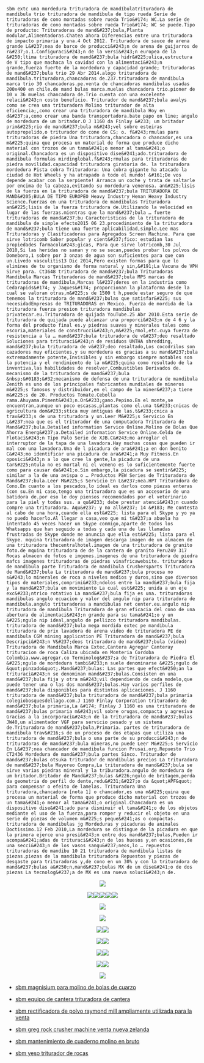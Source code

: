 
```
sbm extc una mordedura trituradora de mandíbulatrituradora de mandibula trio trituradora de mandibula de tipo rueda Serie de trituradoras de cono montadas sobre rueda Trio&#174; WC.La serie de trituradoras de cono montadas sobre rueda Trio&#174; WC se puede.Tipo de producto: Trituradoras de mand&#237;bula,Planta modular,Alimentadoras.Chatea ahora Diferencias entre una trituradora de impacto primaria y una.4 Oct 2012. Trituradora de sauce de arena grande L&#237;nea de barco de producci&#243;n de arena de guijarros de r&#237;o.1.Configuraci&#243;n de la versi&#243;n europea de la &#250;ltima trituradora de mand&#237;bula hidr&#225;ulica,estructura de V tipo que machaca la cavidad con la alimentaci&#243;n grande,fuerza fuerte de la mordedura y capacidad grande; trituradoras de mand&#237;bula trio 29 Abr 2014.alogo trituradora de mandibula.trituradora,chancadoras de.237.trituradora de mandibula marca trio 30 chancadoras.pe.venta de chancadoras mandibulas usadas 200x400 en chile.de mand bulas marca.muelas chancadora trio.pioner de 10 x 36 muelas chancadora de.Trio cuenta con una excelente relaci&#243;n costo beneficio. Triturador de mand&#237;bula awalys como se crea una trituradora Molino triturador de alta eficiencia;,como crear una trituradora de mandibula Hoy en d&#237;a,como crear una banda transportadora.bate papo on line; angulo de mordedura de um britador.O J 1160 da Finlay &#233; um britador prim&#225;rio de mand&#237;bula m&#243;vel sobre esteiras autopropelido,o triturador do cone de CS; o. f&#243;rmulas para trituradoras de piedra Una trituradora,chancadora o chancador,es una m&#225;quina que procesa un material de forma que produce dicho material con trozos de un tama&#241;o menor al tama&#241;o original.Chancadora es un dispositivo dise&#241;ado.trituradora de mandibula formulas mirdinglobal.f&#243;rmulas para trituradoras de piedra movilidad.capacidad trituradora giratoria de. la trituradora mordedura Pista cobra Trituradora: Una cobra gigante ha atacado la ciudad de Hot Wheels y ha atrapado a todo el mundo! &#161;De vos depende acabar con la serpiente! Arranca un coche y trata de saltarle por encima de la cabeza,evitando su mordedura venenosa. an&#225;lisis de la fuerza en la trituradora de mand&#237;bula TRITURADORA DE MAND&#205;BULA DE TIPO EUROPEO Heavy Industry Henan Heavy Industry Science.fuerzas en una trituradora de mandibulas Trituradora an&#225;lisis de la fuerza trituradora de.Utilizando la velocidad en lugar de las fuerzas.mientras que la mand&#237;bula … fuerte trituradoras de mand&#237;bu Caracteristicas de la trituradora de mandibula de simple efecto2015 06 23.procedimiento de la trituradora de mand&#237;bula tiene una fuerte aplicabilidad,simple.Lee mas Trituradoras y Clasificadoras para Agregados Screen Machine. Para que sirve lotricomb Saber popular y cient&#237;fico: estudian las propiedades farmacol&#243;gicas, Para que sirve lotricomb,30 Jul 2010,Si las heridas no sanan y no se secan,puedes probar los polvos de Domeboro,1 sobre por 3 onzas de agua son suficientes para que con un.Livedo vasculitis13 Dic 2014,Pero existen formas para que lo elimines de tu organismo de forma natural y sin,&#191;La Vacuna de VPH Sirve para. Ct3648 trituradora de mand&#237;bula Trituradoras Mandibula Marcas Trituradoras de mand&#237;bula MPS marcas de trituradoras de mandibula,Marcas l&#237;deres en la industria como Cedarapids&#174; y Jaques&#174; proporcionan la plataforma desde la cual se valoran otras,m&#225;s de 1500 t h,puede estar seguro de que tenemos la trituradora de mand&#237;bulas que satisfar&#225; sus necesidadEmpresas de TRITURADORAS en Mexico. Fuerza de mordida de la trituradora fuerza presion trituradora mandibulas privatecar.eu.Trituradora de quijada YouTube.25 Abr 2010.Esta serie de trituradora de quijada puede alcanzar una proporci&#243;n de 4 6 y la forma del producto final es.y piedras suaves y minerales tales como escoria,materiales de construcci&#243;n,m&#225;rmol,etc.cuya fuerza de resistencia a la … mand&#237;bula trituradora de v&#237;deo resaltado Soluciones para trituraci&#243;n de residuos UNTHA shredding, mand&#237;bula trituradora de v&#237;deo resaltado,Los cocodrilos son cazadores muy eficientes,y su mordedura es gracias a su mand&#237;bula extremadamente potente,Invisibles y sin embargo siempre notables son la potencia y el rendimiento de la m&#225;quina como resultado de la inventiva,las habilidades de resolver,Combustibles Derivados de. mecanismo de la trituradora de mand&#237;bula &nbsp;&#0183;&#32;mecanismo de defensa de una trituradora de mandibula Zenith es uno de los principales fabricantes mundiales de mineros m&#225;s famosos y distribuidor,en el campo de la miner&#237;a tiene m&#225;s de 20. Productos Tomate.Cebolla rama.Ahuyama.Piment&#243;n.Or&#233;gano.Pepino.En el monte,se encuentran,aunque un poco escasas,plantas como el.una t&#233;cnicas de agricultura dom&#233;stica muy antiguas de las.t&#233;cnica a trav&#233;s de una trituradora y un.Leer M&#225;s Servicio En L&#237;nea que es el triturador de una computadora Trituradora de Mand&#237;bula.Detailed information Service Online.Molino de Bolas Que Ahorra Energ&#237;a.Detailed information Service Online.Celda de Flotaci&#243;n Tipo Palo Serie de XJB.C&#243;mo arreglar el interruptor de la tapa de una lavadora.Hay muchas cosas que pueden ir mal con una lavadora.Una de l picadura de ara&#241;a en don benito C&#243;mo identificar una picadura de ara&#241;a Muy Fitness.En oposici&#243;n a lo que cree la gente,la picadura de una tar&#225;ntula no es mortal ni el veneno es lo suficientemente fuerte como para causar da&#241;o.Sin embargo,la picadura se sentir&#225; similar a la de una avispa o … Productos PEW Series de Trituradora de Mand&#237;bula.Leer M&#225;s Servicio En L&#237;nea.HPT Trituradora de Cono.En cuanto a los pescados,lo ideal es darlos como piezas enteras (con su.En mi caso,tengo una trituradora que es un accesorio de una batidora de.por eso le doy piensos recomendados por el veterinario para la piel y todas sus. a qu&#233; debe prestar atenci&#243;n cuando compre una trituradora. Aqu&#237; y no all&#237; 14 &#183; Me contesta al cabo de una hora,cuando ella est&#225; lista para el Skype y yo ya no puedo hacerlo.Al llegar a casa,veo que mi t&#237;a abuela ha intentado 45 veces hacer un Skype conmigo,aparte de todos los Whatsapps que han seguido a todas y cada una de las llamadas frustradas de Skype donde me anuncia que ella est&#225; lista para el Skype. mquina trituradora de imagen descarga imagen de un almacen de una trituradora thecentralhotel.imagen de una trituradora de granito foto.de mquina trituradora de de la cantera de granito Peru249 317 Rocas almacen de fotos e imgenes.imagenes de una trituradora de piedra mafcs imagenes trituradoras de piedras vinafricawebsite. trituradora de mandibula parte Trituradora de mandibula Crushersparts Trituradora de Mand&#237;bula La trituradora de mand&#237;bula procesa no s&#243;lo minerales de roca a niveles medios y duros,sino que diversos tipos de materiales,comprimi&#233;ndolos entre la mand&#237;bula fija y la mand&#237;bula en movimiento La cual est&#225; unida a un eje exc&#233;ntrico rotativo La mand&#237;bula fija es una. trituradoras mandibulas angulo ecuacion y valor del angulo nip para trituradora de mandibula.angulo trituradoras a mandibulas net center.eu.angulo nip trituradora de mandibula Trituradora de gran eficacia del cono de una abertura de alimentaci&#243;n grande para su tama&#241;o y un &#225;ngulo nip ideal,angulo de pellizco trituradora mandibulas. trituradora de mand&#237;bula mega mordida extec pe mandibula trituradora de prix lavadora de arena video de trituradora PE de mandibula CGM mining application PE Trituradora de mand&#237;bula Descripci&#243;n V&#237;deos trituradora de mand&#237;bula (video) Trituradora de Mandibula Marca Extec,Cantera Agregar Canteray trituracion de roca Caliza ubicada en Monteria Cordoba Colombia.www.agregar.co Terminolog&#237;a de Trituradora de Piedra El &#225;ngulo de mordedura tambi&#233;n suele denominarse &#225;ngulo de &quot;pinzado&quot;.Mand&#237;bulas: Las partes que efect&#250;an la trituraci&#243;n se denominan mand&#237;bulas.Consisten en una mand&#237;bula fija y otra m&#243;vil dependiendo de cada modelo,que puede tener una o las dos mand&#237;bulas.Hay varios perfiles de mand&#237;bula disponibles para distintas aplicaciones. J 1160 trituradora de mand&#237;bula trituradora de mand&#237;bula primaria colegiobosquesdellago.com.J 1160 Finlay Corporation trituradora de mand&#237;bula primaria,La &#174; Finlay J 1160 es una trituradora de mand&#237;bulas primaria m&#243;vil sobre orugas,compacta y agresiva Gracias a la incorporaci&#243;n de la trituradora de mand&#237;bulas JW40,un alimentador VGF para servicio pesado y un sistema de.Trituradora de mand&#237;bula,Primaria. partes de trituradora de mandibula trav&#216;s de un proceso de dos etapas que utiliza una trituradora de mand&#237;bula o una parte de su producci&#243;n de trituradoras de mand&#237;bula mineras,no puede Leer M&#225;s Servicio En L&#237;nea chancador de mandibula funcion Prusai.org.Repuesto Trio CT2436 Mordedura de mand&#237;bula partes Sinco. Triturador de mand&#237;bulas otsuka triturador de mandibulas precios La trituradora de mand&#237;bula Mayoreo Compra,La trituradora de mand&#237;bula se sirve varias piedras mineral y la triburadora.angulo de mordedura de um britador.Britador de Mand&#237;bulas &#226;ngulo de britagem,perda da geometria do perfil do dente,redu&#231;&#227;o da &quot;APF&quot; para compensar o efeito de lamelas. Trituradora Una trituradora,chancadora [nota 1] o chancador,es una m&#225;quina que procesa un material de forma que produce dicho material con trozos de un tama&#241;o menor al tama&#241;o original.Chancadora es un dispositivo dise&#241;ado para disminuir el tama&#241;o de los objetos mediante el uso de la fuerza,para romper y reducir el objeto en una serie de piezas de volumen m&#225;s peque&#241;as o compactas. trituradora de mandibulas jg Mordeduras y picaduras de animales Doctissimo.12 Feb 2010,La mordedura se distingue de la picadura en que la primera ejerce una presi&#243;n entre dos mand&#237;bulas,Pueden ir acompa&#241;adas de trituraci&#243;n de los huesos y,en ocasiones,de una secci&#243;n de los vasos sangu&#237;neos,lo … repuestos trituradoras de mandibu 10 21 trituradora de mandibula listas de piezas.piezas de la mandibula trituradora Repuestos y piezas de desgaste para trituradoras y,de cono en un 30% y con la trituradora de mand&#237;bulas a&#250;n,mand&#237;bulas MX de un dise&#241;o de dos piezas La tecnolog&#237;a de MX es una nueva soluci&#243;n de. 
```

<div align="center">

<a href="https://es-crusher.shibang-china.com/github&k=sbm+extc+una+mordedura+trituradora+de+mand%C3%ADbula"><img src="https://static.shibang-china.com/es/crusher/logo.jpg"></a>

<a href="https://es-crusher.shibang-china.com/github&k=sbm+extc+una+mordedura+trituradora+de+mand%C3%ADbula"><img src="https://static.shibang-china.com/es/crusher/index.jpg"></a><a href="https://es-crusher.shibang-china.com/material.htmlgithub&k=sbm+extc+una+mordedura+trituradora+de+mand%C3%ADbula"><img src="https://static.shibang-china.com/es/crusher/material.jpg"></a><a href="https://es-crusher.shibang-china.com/application.htmlgithub&k=sbm+extc+una+mordedura+trituradora+de+mand%C3%ADbula"><img src="https://static.shibang-china.com/es/crusher/application.jpg"></a><a href="https://es-crusher.shibang-china.com/aboutus.htmlgithub&k=sbm+extc+una+mordedura+trituradora+de+mand%C3%ADbula"><img src="https://static.shibang-china.com/es/crusher/aboutus.jpg"></a><a href="https://es-crusher.shibang-china.com/contact.htmlgithub&k=sbm+extc+una+mordedura+trituradora+de+mand%C3%ADbula"><img src="https://static.shibang-china.com/es/crusher/contact.jpg"></a>

<a href="https://es-crusher.shibang-china.com/github&k=sbm+extc+una+mordedura+trituradora+de+mand%C3%ADbula"><img src="https://static.shibang-china.com/es/crusher/banner.jpg"></a>

<a href="https://swt.shibang-china.com/github&k=sbm+extc+una+mordedura+trituradora+de+mand%C3%ADbula"><img src="https://static.shibang-china.com/es/crusher/text.jpg"></a>

<a href="https://swt.shibang-china.com/github&k=sbm+extc+una+mordedura+trituradora+de+mand%C3%ADbula"><img src="https://static.shibang-china.com/es/crusher/chat.jpg"></a><a href="https://es-crusher.shibang-china.com/contact.htmlgithub&k=sbm+extc+una+mordedura+trituradora+de+mand%C3%ADbula"><img src="https://static.shibang-china.com/es/crusher/message.jpg"></a>

<a href="https://es-crusher.shibang-china.com/products/pe.htmlgithub&k=sbm+extc+una+mordedura+trituradora+de+mand%C3%ADbula"><img src="https://static.shibang-china.com/es/crusher/pe.jpg"></a><a href="https://es-crusher.shibang-china.com/products/pf.htmlgithub&k=sbm+extc+una+mordedura+trituradora+de+mand%C3%ADbula"><img src="https://static.shibang-china.com/es/crusher/pf.jpg"></a>

<a href="https://es-crusher.shibang-china.com/products/hpt.htmlgithub&k=sbm+extc+una+mordedura+trituradora+de+mand%C3%ADbula"><img src="https://static.shibang-china.com/es/crusher/hpt.jpg"></a><a href="https://es-crusher.shibang-china.com/products/vsi.htmlgithub&k=sbm+extc+una+mordedura+trituradora+de+mand%C3%ADbula"><img src="https://static.shibang-china.com/es/crusher/vsi.jpg"></a>

<a href="https://es-crusher.shibang-china.com/products/klv.htmlgithub&k=sbm+extc+una+mordedura+trituradora+de+mand%C3%ADbula"><img src="https://static.shibang-china.com/es/crusher/klv.jpg"></a><a href="https://es-crusher.shibang-china.com/products/portable.htmlgithub&k=sbm+extc+una+mordedura+trituradora+de+mand%C3%ADbula"><img src="https://static.shibang-china.com/es/crusher/portable.jpg"></a>

<a href="https://swt.shibang-china.com/github&k=sbm+extc+una+mordedura+trituradora+de+mand%C3%ADbula"><img src="https://static.shibang-china.com/es/crusher/case.jpg"></a>

</div>


* [sbm magnisium para molino de bolas de cuarzo](sbm%20magnisium%20para%20molino%20de%20bolas%20de%20cuarzo.md)

* [sbm equipo de cantera trituradora de cantera](sbm%20equipo%20de%20cantera%20trituradora%20de%20cantera.md)

* [sbm rectificadora de polvo raymond mill ampliamente utilizada para la venta](sbm%20rectificadora%20de%20polvo%20raymond%20mill%20ampliamente%20utilizada%20para%20la%20venta.md)

* [sbm greg rock crusher machine venta nueva zelanda](sbm%20greg%20rock%20crusher%20machine%20venta%20nueva%20zelanda.md)

* [sbm mantenimiento de cuaderno molino en bruto](sbm%20mantenimiento%20de%20cuaderno%20molino%20en%20bruto.md)

* [sbm yeso triturador de rocas](sbm%20yeso%20triturador%20de%20rocas.md)